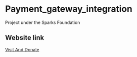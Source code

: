 # Payment_gateway_integration
Project under the Sparks Foundation 
## Website link
<a href="https://nandini040.github.io/Payment_gateway_integraetion/">Visit And Donate</a>
